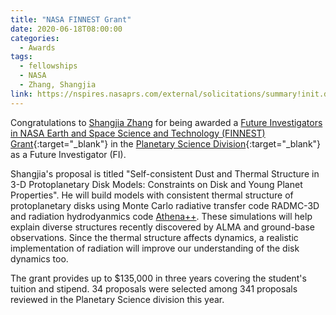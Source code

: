 ```yaml
---
title: "NASA FINNEST Grant"
date: 2020-06-18T08:00:00
categories:
  - Awards
tags:
  - fellowships
  - NASA
  - Zhang, Shangjia
link: https://nspires.nasaprs.com/external/solicitations/summary!init.do?solId=%7bE16CD59F-29DD-06C0-8971-CE1A9C252FD4%7d&path=open/
---
```


Congratulations to [Shangjia Zhang](/team/zhang-shangjia/) for being awarded a [Future Investigators in NASA Earth and Space Science and Technology (FINNEST) Grant](https://astrobiology.nasa.gov/news/future-investigators-in-nasa-earth-and-space-science-and-technology-finesst/){:target="_blank"} in the [Planetary Science Division](https://nspires.nasaprs.com/external/viewrepositorydocument/cmdocumentid=759880/solicitationId=%7BE16CD59F-29DD-06C0-8971-CE1A9C252FD4%7D/viewSolicitationDocument=1/ROSES19%20FINESST%20Planetary%20Science%20Selections%20(6%2030%202020).pdf){:target="_blank"} as a Future Investigator (FI).

Shangjia's proposal is titled "Self-consistent Dust and Thermal Structure in 3-D Protoplanetary Disk Models: Constraints on Disk and Young Planet Properties".
He will build models with consistent thermal structure of protoplanetary disks using Monte Carlo radiative transfer code RADMC-3D and radiation hydrodyanmics code [Athena++](https://www.athena-astro.app). These simulations will help explain diverse structures recently discovered by ALMA and ground-base observations. Since the thermal structure affects dynamics, a realistic implementation of radiation will improve our understanding of the disk dynamics too.

The grant provides up to $135,000 in three years covering the student's tuition and stipend. 34 proposals were selected among 341 proposals reviewed in the Planetary Science division this year.
